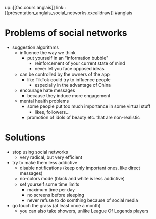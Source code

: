 up::[[fac.cours anglais]]
link:: [[présentation_anglais_social_networks.excalidraw]]
#anglais 

# Problems of social networks

 - suggestion algorithms
     - influence the way we think
         - put yourself in an "information bubble"
             - reinforcement of your current state of mind
             - never let you face opposed ideas
     - can be controlled by the owners of the app
         - like TikTok could try to influence people
             - especially in the advantage of China
     - encourage hate messages
         - because they induce more engagement
     - mental health problems
         - some people put too much importance in some virtual stuff
             - likes, followers...
         - promotion of idols of beauty etc. that are non-realistic

# Solutions

 - stop using social networks
     - very radical, but very efficient
 - try to make them less addictive
     - disable notifications (keep only important ones, like direct messages)
     - no-colors mode (black and white is less addictive)
     - set yourself some time limits
         - maximum time per day
         - no screens before sleeping
         - never refuse to do somthing because of social media
 - go touch the grass (at least once a month)
     - you can also take showers, unlike League Of Legends players

